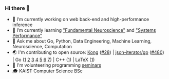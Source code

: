 ### Hi there 👋

- 🔭 I’m currently working on web back-end and high-performance inference
- 🌱 I’m currently learning ["Fundamental Neuroscience"](https://www.goodreads.com/book/show/13658691-fundamental-neuroscience) and ["Systems Performance"](https://www.goodreads.com/book/show/53435218-systems-performance)
- 💬 Ask me about Go, Python, Data Engineering, Machine Learning, Neuroscience, Computation
- 🌏 I'm contributing to open source: [Kong](https://github.com/Kong/kong) ([#28](https://github.com/Kong/lua-multipart/pull/28)) | [json-iterator/go](https://github.com/json-iterator/go) ([#480](https://github.com/json-iterator/go/pull/480)) | Go ([1](https://github.com/nikolaydubina/calendarheatmap) [2](https://github.com/nikolaydubina/go-featureprocessing) [3](https://github.com/nikolaydubina/go-ml-benchmarks) [4](https://github.com/nikolaydubina/openapi-inline-examples) [5](https://github.com/nikolaydubina/import-graph) [6](https://github.com/nikolaydubina/jsonl-graph) [7](https://github.com/nikolaydubina/go-recipes)) | C++ ([1](https://github.com/nikolaydubina/ARIA)) | LaTeX ([1](https://github.com/nikolaydubina/minimal-latex-resume))
- 🏫 I'm volunteering programming [seminars](https://github.com/nikolaydubina/presentations)
- 🎓 KAIST Computer Science BSc
